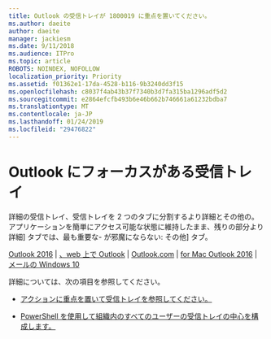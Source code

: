 ```yaml
---
title: Outlook の受信トレイが 1800019 に重点を置いてください。
ms.author: daeite
author: daeite
manager: jackiesm
ms.date: 9/11/2018
ms.audience: ITPro
ms.topic: article
ROBOTS: NOINDEX, NOFOLLOW
localization_priority: Priority
ms.assetid: f01362e1-17da-4528-b116-9b3240dd3f15
ms.openlocfilehash: c8037f4ab43b37f7340b3d7fa315ba1296adf5d2
ms.sourcegitcommit: e2864efcfb493b6e46b662b746661a61232bdba7
ms.translationtype: MT
ms.contentlocale: ja-JP
ms.lasthandoff: 01/24/2019
ms.locfileid: "29476822"
---
```

# <a name="focused-inbox-in-outlook"></a>Outlook にフォーカスがある受信トレイ

詳細の受信トレイ、受信トレイを 2 つのタブに分割するより詳細とその他の。アプリケーションを簡単にアクセス可能な状態に維持したまま、残りの部分より詳細] タブでは、最も重要な- が邪魔にならない: その他] タブ。
  
[Outlook 2016](https://go.microsoft.com/fwlink/p/?linkid=2002112&amp;clcid=0x409) | [、web 上で Outlook](https://go.microsoft.com/fwlink/p/?linkid=2002113&amp;clcid=0x409) | [Outlook.com](https://go.microsoft.com/fwlink/p/?linkid=2002012&amp;clcid=0x409) | [for Mac Outlook 2016](https://go.microsoft.com/fwlink/p/?linkid=2002013&amp;clcid=0x409) | [メールの Windows 10](https://go.microsoft.com/fwlink/p/?linkid=2001919&amp;clcid=0x409)
  
詳細については、次の項目を参照してください。
  
- [アクションに重点を置いて受信トレイを参照してください。](https://go.microsoft.com/fwlink/p/?linkid=2002212&amp;clcid=0x409)
    
- [PowerShell を使用して組織内のすべてのユーザーの受信トレイの中心を構成します。](https://go.microsoft.com/fwlink/p/?linkid=2002308&amp;clcid=0x409)
    

